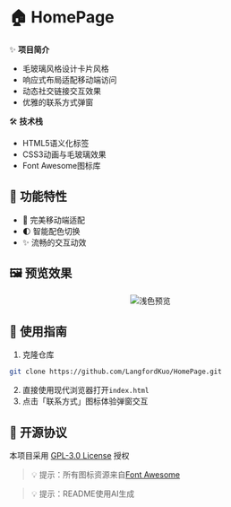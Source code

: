 # 🏠 HomePage

✨ **项目简介**
- 毛玻璃风格设计卡片风格
- 响应式布局适配移动端访问
- 动态社交链接交互效果
- 优雅的联系方式弹窗

🛠️ **技术栈**
- HTML5语义化标签
- CSS3动画与毛玻璃效果
- Font Awesome图标库

## 🌟 功能特性
- 📱 完美移动端适配
- 🌓 智能配色切换
- ✨ 流畅的交互动效

## 🖼️ 预览效果
<div align="center">

![浅色预览](https://github.com/user-attachments/assets/6f2d1706-c2d1-4cc1-88ef-94887f8bcee5)
</div>

## 🚀 使用指南
1. 克隆仓库
```bash
git clone https://github.com/LangfordKuo/HomePage.git
```
2. 直接使用现代浏览器打开`index.html`
3. 点击「联系方式」图标体验弹窗交互

## 📜 开源协议
本项目采用 [GPL-3.0 License](LICENSE) 授权

> 💡 提示：所有图标资源来自[Font Awesome](https://fontawesome.com)

> 💡 提示：README使用AI生成
